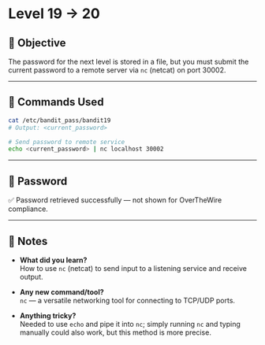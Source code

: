 # Level 19 → 20

## 🌟 Objective

The password for the next level is stored in a file, but you must submit the current password to a remote server via `nc` (netcat) on port 30002.

---

## 🧪 Commands Used

```bash
cat /etc/bandit_pass/bandit19
# Output: <current_password>

# Send password to remote service
echo <current_password> | nc localhost 30002
```

---

## 🔐 Password

✅ Password retrieved successfully — not shown for OverTheWire compliance.

---

## 🧐 Notes

- **What did you learn?**  
  How to use `nc` (netcat) to send input to a listening service and receive output.

- **Any new command/tool?**  
  `nc` — a versatile networking tool for connecting to TCP/UDP ports.

- **Anything tricky?**  
  Needed to use `echo` and pipe it into `nc`; simply running `nc` and typing manually could also work, but this method is more precise.
